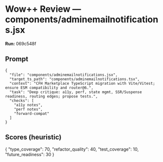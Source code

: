 # Wow++ Review — components/adminemailnotifications.jsx

**Run:** 069c548f

## Prompt

```
{
  "file": "components/adminemailnotifications.jsx",
  "target_ts_path": "components/adminemailnotifications.tsx",
  "context": "CFH Marketplace TypeScript migration with Vite/Vitest; ensure ESM compatibility and router@6.",
  "task": "Deep critique: a11y, perf, state mgmt, SSR/Suspense readiness, routing edges; propose tests.",
  "checks": [
    "a11y notes",
    "perf notes",
    "forward-compat"
  ]
}
```

## Scores (heuristic)

{
  "type_coverage": 70,
  "refactor_quality": 40,
  "test_coverage": 10,
  "future_readiness": 30
}
